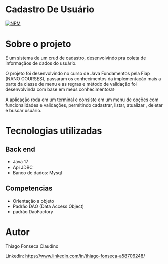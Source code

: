# Cadastro De Usuário 
[![NPM](https://img.shields.io/npm/l/react)](https://github.com/Tfonseca200/cadastro-jdbc/blob/main/LICENSE) 

# Sobre o projeto

É um sistema de um crud de cadastro, desenvolvindo pra coleta de informaçãos de dados do usuário.

O projeto foi desenvolvindo no curso de Java Fundamentos pela Fiap (NANO COURSES), passaram os conhecimentos da implementação mais a parte da classe de menu e as regras e método de validação foi desenvolvinda com base em meus conhecimentos🌐

A aplicação roda em um terminal e consiste em um menu de opções com funcionalidades e validações, permitindo cadastrar, listar, atualizar , deletar e buscar usuário.

# Tecnologias utilizadas
## Back end
- Java 17
- Api JDBC
- Banco de dados: Mysql

## Competencias
- Orientação a objeto
- Padrão DAO (Data Access Object)
- padrão DaoFactory

# Autor

Thiago Fonseca Claudino

Linkedin: https://www.linkedin.com/in/thiago-fonseca-a58706248/

